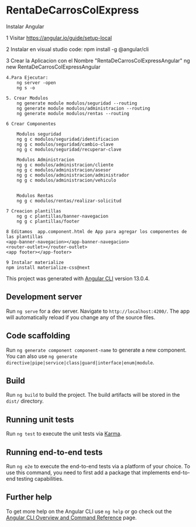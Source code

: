 # RentaDeCarrosColExpress

Instalar  Angular 

   1 Visitar https://angular.io/guide/setup-local

   2 Instalar en visual studio code:
        npm install -g @angular/cli

   3 Crear la Aplicacion con el Nombre "RentaDeCarrosColExpressAngular"
        ng new  RentaDeCarrosColExpressAngular

    4.Para Ejecutar:
        ng server -open
        ng s -o 

    5. Crear Modulos
        ng generate module modulos/seguridad --routing
        ng generate module modulos/administracion --routing
        ng generate module modulos/rentas --routing 
    
    6 Crear Componentes

        Modulos seguridad
        ng g c modulos/seguridad/identificacion
        ng g c modulos/seguridad/cambio-clave
        ng g c modulos/seguridad/recuperar-clave

        Modulos Administracion
        ng g c modulos/administracion/cliente
        ng g c modulos/administracion/asesor
        ng g c modulos/administracion/administrador
        ng g c modulos/administracion/vehiculo
       

        Modulos Rentas
        ng g c modulos/rentas/realizar-solicitud

    7 Creacion plantillas
        ng g c plantillas/banner-navegacion
        ng g c plantillas/footer
    
    8 Editamos  app.component.html de App para agregar los componentes de las plantillas 
    <app-banner-navegacion></app-banner-navegacion>
    <router-outlet></router-outlet>
    <app footer></app-footer>

    9 Instalar materialize
    npm install materialize-css@next
        



This project was generated with [Angular CLI](https://github.com/angular/angular-cli) version 13.0.4.

## Development server

Run `ng serve` for a dev server. Navigate to `http://localhost:4200/`. The app will automatically reload if you change any of the source files.

## Code scaffolding

Run `ng generate component component-name` to generate a new component. You can also use `ng generate directive|pipe|service|class|guard|interface|enum|module`.

## Build

Run `ng build` to build the project. The build artifacts will be stored in the `dist/` directory.

## Running unit tests

Run `ng test` to execute the unit tests via [Karma](https://karma-runner.github.io).

## Running end-to-end tests

Run `ng e2e` to execute the end-to-end tests via a platform of your choice. To use this command, you need to first add a package that implements end-to-end testing capabilities.

## Further help

To get more help on the Angular CLI use `ng help` or go check out the [Angular CLI Overview and Command Reference](https://angular.io/cli) page.
